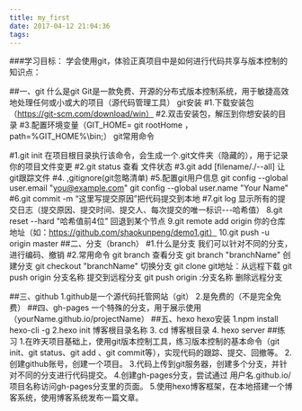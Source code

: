 ```yaml
---
title: my_first
date: 2017-04-12 21:04:36
tags:
---
```


###学习目标：
学会使用git，体验正真项目中是如何进行代码共享与版本控制的
知识点：

##一、git
什么是git
Git是一款免费、开源的分布式版本控制系统，用于敏捷高效地处理任何或小或大的项目（源代码管理工具）
git安装
#1.下载安装包（https://git-scm.com/download/win）
#2.双击安装包，解压到你想安装的目录
#3.配置环境变量（GIT_HOME= git rootHome ，path=%GIT_HOME%\bin;）
git常用命令

#1.git init
在项目根目录执行该命令，会生成一个.git文件夹（隐藏的），用于记录你的项目文件变更
#2.git status
查看 文件状态
#3.git add [filename/./--all] 让git跟踪文件
#4.  ,gitignore(git忽略清单)
#5.配置git用户信息
git config --global user.email "you@example.com"
git config --global user.name "Your Name"
#6.git commit -m “这里写提交原因”把代码提交到本地
#7.git log 显示所有的提交日志（提交原因、提交时间、提交人、每次提交的唯一标识---哈希值）
8.git reset --hard "哈希值前4位" 回退到某个节点
9.git remote add origin 你的仓库地址（如：https://github.com/shaokunpeng/demo1.git）
10.git push -u origin master
##二、分支（branch）
#1.什么是分支
我们可以针对不同的分支，进行编码、撤销
#2.常用命令
git branch 查看分支
git branch "branchName" 创建分支
git checkout "branchName" 切换分支
git clone git地址：从远程下载
git push origin 分支名称  提交到远程分支
git push origin :分支名称 删除远程分支

##三、github
1.github是一个源代码托管网站（git）
2.是免费的（不是完全免费）
##四、gh-pages
一个特殊的分支，用于展示使用（yourName.github.io/projectName）
##五、hexo
hexo安装
1.npm install hexo-cli -g
2.hexo init 博客根目录名称
3. cd 博客根目录
4. hexo server 
##练习
1.在昨天项目基础上，使用git版本控制工具，练习版本控制的基本命令（git init、git status、git add 、git commit等），实现代码的跟踪、提交、回撤等。
2.创建github账号，创建一个项目。
3.代码上传到git服务器，创建多个分支，并针对不同的分支进行代码提交。
4.创建gh-pages分支，尝试通过 用户名.github.io/项目名称访问gh-pages分支里的页面。
5.使用hexo博客框架，在本地搭建一个博客系统，使用博客系统发布一篇文章。
